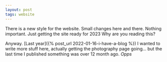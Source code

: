 ```yaml
---
layout: post
tags: website
---
```


There is a new style for the website. Small changes here and there. Nothing important. Just getting the site ready for 2023 Why are you reading this?

Anyway. [Last year]({% post_url 2022-01-16-i-have-a-blog %}) I wanted to write more stuff here, actually getting the photography page going... but the last time I published something was over 12 month ago. *Opps*

